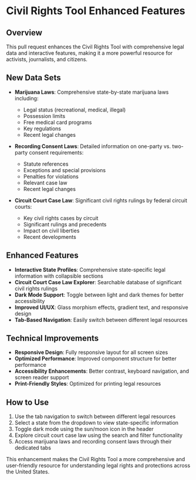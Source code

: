 # Civil Rights Tool Enhanced Features

## Overview
This pull request enhances the Civil Rights Tool with comprehensive legal data and interactive features, making it a more powerful resource for activists, journalists, and citizens.

## New Data Sets
- **Marijuana Laws**: Comprehensive state-by-state marijuana laws including:
  - Legal status (recreational, medical, illegal)
  - Possession limits
  - Free medical card programs
  - Key regulations
  - Recent legal changes

- **Recording Consent Laws**: Detailed information on one-party vs. two-party consent requirements:
  - Statute references
  - Exceptions and special provisions
  - Penalties for violations
  - Relevant case law
  - Recent legal changes

- **Circuit Court Case Law**: Significant civil rights rulings by federal circuit courts:
  - Key civil rights cases by circuit
  - Significant rulings and precedents
  - Impact on civil liberties
  - Recent developments

## Enhanced Features
- **Interactive State Profiles**: Comprehensive state-specific legal information with collapsible sections
- **Circuit Court Case Law Explorer**: Searchable database of significant civil rights rulings
- **Dark Mode Support**: Toggle between light and dark themes for better accessibility
- **Improved UI/UX**: Glass morphism effects, gradient text, and responsive design
- **Tab-Based Navigation**: Easily switch between different legal resources

## Technical Improvements
- **Responsive Design**: Fully responsive layout for all screen sizes
- **Optimized Performance**: Improved component structure for better performance
- **Accessibility Enhancements**: Better contrast, keyboard navigation, and screen reader support
- **Print-Friendly Styles**: Optimized for printing legal resources

## How to Use
1. Use the tab navigation to switch between different legal resources
2. Select a state from the dropdown to view state-specific information
3. Toggle dark mode using the sun/moon icon in the header
4. Explore circuit court case law using the search and filter functionality
5. Access marijuana laws and recording consent laws through their dedicated tabs

This enhancement makes the Civil Rights Tool a more comprehensive and user-friendly resource for understanding legal rights and protections across the United States.